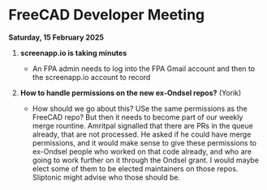 # FreeCAD Developer Meeting

**Saturday, 15 February 2025**

1. **screenapp.io is taking minutes**
   - An FPA admin needs to log into the FPA Gmail account and then to the screenapp.io account to record

2. **How to handle permissions on the new ex-Ondsel repos?** (Yorik)
   - How should we go about this? USe the same permissions as the FreeCAD repo? But then it needs to become part of our weekly merge rountine. Amritpal signalled that there are PRs in the queue already, that are not processed. He asked if he could have merge permissions, and it would make sense to give these permissions to ex-Ondsel people who worked on that code already, and who are going to work further on it through the Ondsel grant. I would maybe elect some of them to be elected maintainers on those repos. Sliptonic might advise who those should be.
